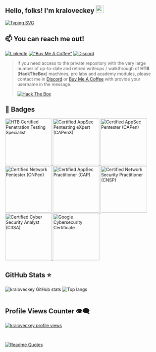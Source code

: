 ## Hello, folks! I'm kraloveckey <img src = "https://raw.githubusercontent.com/MartinHeinz/MartinHeinz/master/wave.gif" width="25" height="25">

[![Typing SVG](https://readme-typing-svg.demolab.com?font=Fira+Code&size=20&pause=500&multiline=true&width=900&height=250&lines=I'm+cybersecurity+enthusiast+and+fan!;+;%F0%9F%93%9A+My+academic+and+professional+interests+include%3A+;1.+Information+Security+and+Cybersecurity+%F0%9F%94%92;2.+Linux+%F0%9F%90%A7;3.+Penetration+Testing+%F0%9F%94%93;4.+System+Administration+%E2%9A%99%EF%B8%8F;5.+Zero+Trust+Enterprise+Architecture+%F0%9F%94%90;6.+DevSecOps+%E2%9A%99%EF%B8%8F;7.+Artificial+Intelligence+%F0%9F%A4%96)](https://git.io/typing-svg)

## :mailbox: You can reach me out!

[![LinkedIn](https://ziadoua.github.io/m3-Markdown-Badges/badges/LinkedIn/linkedin1.svg)](www.linkedin.com/in/kraloveckey)
[!["Buy Me A Coffee"](https://ziadoua.github.io/m3-Markdown-Badges/badges/BuyMeACoffee/buymeacoffee2.svg)](https://www.buymeacoffee.com/kraloveckey)
[![Discord](https://ziadoua.github.io/m3-Markdown-Badges/badges/Discord/discord1.svg)](https://discordapp.com/users/576089608736210959)
<br/>

> If you need access to the private repository with the very large number of up-to-date and retired writeups / walkthrough of **HTB** (**HackTheBox**) machines, pro labs and academy modules, please contact me in [Discord](https://discordapp.com/users/576089608736210959) or [Buy Me A Coffee](https://www.buymeacoffee.com/kraloveckey) with provide your username in the message.
>
> [![Hack The Box](https://www.hackthebox.eu/badge/image/285401)](https://app.hackthebox.com/profile/285401)


## 🤖 Badges

<a href="https://academy.hackthebox.com/achievement/badge/f13c7af1-ddc7-11ef-864f-bea50ffe6cb4" target="_blank">
    <img src="https://academy.hackthebox.com/storage/badges/htb-certified-penetration-testing-specialist.png" alt="HTB Certified Penetration Testing Specialist" width="150" height="150">
</a> <a href="https://secops.group/product/certified-appsec-pentesting-expert-capenx/" target="_blank">
    <img src="https://secops.group/wp-content/uploads/2024/03/cert-stamp-capenx-expert.png" alt="Certified AppSec Pentesting eXpert (CAPenX)" width="150" height="150">
</a> <a href="https://secops.group/product/certified-appsec-pentester/" target="_blank">
    <img src="https://secops.group/wp-content/uploads/2023/01/certified-appsec-pentester.png" alt="Certified AppSec Pentester (CAPen)" width="150" height="150">
</a> <a href="https://secops.group/product/certified-network-pentester/" target="_blank">
    <img src="https://secops.group/wp-content/uploads/2023/02/certified-network-pentester.png" alt="Certified Network Pentester (CNPen)" width="150" height="150">
</a> <a href="https://secops.group/product/certified-application-security-practitioner/" target="_blank">
    <img src="https://secops.group/wp-content/uploads/2023/01/cert-stamp-2.png" alt="Certified AppSec Practitioner (CAP)" width="150" height="150">
</a> <a href="https://secops.group/product/certified-network-security-practitioner/" target="_blank">
    <img src="https://secops.group/wp-content/uploads/2023/02/Certified-Network-Security-Practitioner-whbg.png" alt="Certified Network Security Practitioner (CNSP)" width="150" height="150">
</a> <a href="https://app.kajabi.com/certificates/ded97b80" target="_blank">
    <img src="https://cyberwarfare.live/wp-content/uploads/2023/04/C3SA-01-1-1.png" alt="Certified Cyber Security Analyst (C3SA)" width="150" height="150">
</a> <a href="https://www.credly.com/badges/e4b5f75e-fae1-4d63-aadd-38380f755b04/public_url" target="_blank">
    <img src="https://images.credly.com/size/150x150/images/0bf0f2da-a699-4c82-82e2-56dcf1f2e1c7/image.png" alt="Google Cybersecurity Certificate" width="150" height="150">
</a>

<br/>

## GitHub Stats ⭐

<div align="left">
<img alt="kraloveckey GitHub stats" src="https://github-readme-stats.vercel.app/api?username=kraloveckey&show_icons=true&theme=transparent"/>
<img alt="Top langs" src="https://github-readme-stats.vercel.app/api/top-langs/?username=kraloveckey&layout=compact&&langs_count=8"/>
</div>

<br/>

## Profile Views Counter 👁️‍🗨️
[![kraloveckey profile views](https://u8views.com/api/v1/github/profiles/114905990/views/day-week-month-total-count.svg)](https://u8views.com/github/kraloveckey)

<br/>

[![Readme Quotes](https://quotes-github-readme.vercel.app/api?type=vertical&theme=dark&border=true)](https://github.com/piyushsuthar/github-readme-quotes)
